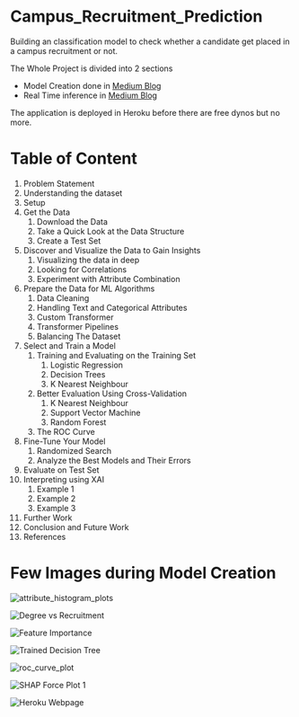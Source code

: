 # Campus_Recruitment_Prediction
Building an classification model to check whether a candidate get placed in a campus recruitment or not.

The Whole Project is divided into 2 sections
- Model Creation done in [Medium Blog](https://medium.com/@tempmail.krooz/professional-end2end-ml-pipeline-using-practical-example-11d2d3e1edbf)
- Real Time inference in [Medium Blog](https://medium.com/@tempmail.krooz/deploying-campus-recruitment-prediction-model-using-flask-f6b0509d0a33)

The application is deployed in Heroku before there are free dynos but no more. 

# Table of Content

1. Problem Statement
2. Understanding the dataset
3. Setup
4. Get the Data
    1. Download the Data
    2. Take a Quick Look at the Data Structure
    3. Create a Test Set
5. Discover and Visualize the Data to Gain Insights
    1. Visualizing the data in deep
    2. Looking for Correlations
    3. Experiment with Attribute Combination
6. Prepare the Data for ML Algorithms
    1. Data Cleaning
    2. Handling Text and Categorical Attributes
    3. Custom Transformer
    4. Transformer Pipelines
    5. Balancing The Dataset
7. Select and Train a Model
    1. Training and Evaluating on the Training Set
        1. Logistic Regression
        2. Decision Trees
        3. K Nearest Neighbour
    2. Better Evaluation Using Cross-Validation
        1. K Nearest Neighbour
        2. Support Vector Machine
        3. Random Forest
    3. The ROC Curve
8. Fine-Tune Your Model
    1. Randomized Search
    2. Analyze the Best Models and Their Errors
9. Evaluate on Test Set
10. Interpreting using XAI
    1. Example 1
    2. Example 2
    3. Example 3
11. Further Work
12. Conclusion and Future Work
13. References

# Few Images during Model Creation
![attribute_histogram_plots](https://user-images.githubusercontent.com/49152921/139538177-26c0d916-9925-4236-80ac-529bf2e5e8a8.png)

![Degree vs Recruitment](https://user-images.githubusercontent.com/49152921/139538182-64fc85e9-4248-4310-99f3-2eb7f3430a96.png)

![Feature Importance](https://user-images.githubusercontent.com/49152921/139538186-01cb7d31-7543-4843-9398-cdf7805286dd.png)

![Trained Decision Tree](https://user-images.githubusercontent.com/49152921/139538208-b01a4399-7d05-4a8a-b749-1bcab79fed64.png)

![roc_curve_plot](https://user-images.githubusercontent.com/49152921/139538210-fcc5f44c-d339-4186-bf34-4f846e2d43d7.png)

![SHAP Force Plot 1](https://user-images.githubusercontent.com/49152921/139538216-a0f64cb2-546c-4a1f-8fef-34d99dc05085.png)

![Heroku Webpage](https://user-images.githubusercontent.com/49152921/141936096-049ff5b6-d4ca-441a-a4d1-544f3959c918.png)

